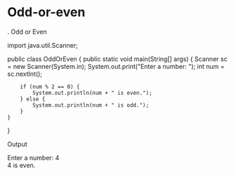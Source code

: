 # Odd-or-even
. Odd or Even

import java.util.Scanner;

public class OddOrEven {
    public static void main(String[] args) {
        Scanner sc = new Scanner(System.in);
        System.out.print("Enter a number: ");
        int num = sc.nextInt();

        if (num % 2 == 0) {
            System.out.println(num + " is even.");
        } else {
            System.out.println(num + " is odd.");
        }
    }
}

Output

Enter a number: 4  
4 is even.
